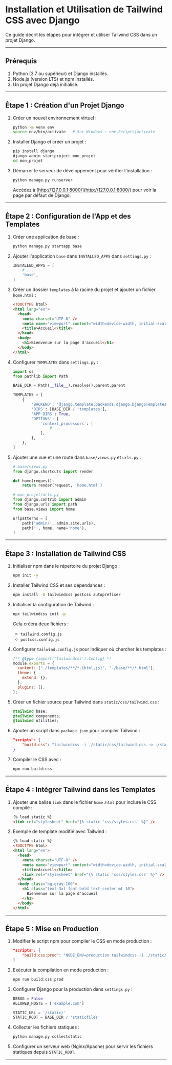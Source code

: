 # Installation et Utilisation de Tailwind CSS avec Django

Ce guide décrit les étapes pour intégrer et utiliser Tailwind CSS dans un projet Django.

---

## Prérequis

1. Python (3.7 ou supérieur) et Django installés.
2. Node.js (version LTS) et npm installés.
3. Un projet Django déjà initialisé.

---

## Étape 1 : Création d'un Projet Django

1. Créer un nouvel environnement virtuel :

   ```bash
   python -m venv env
   source env/bin/activate   # Sur Windows : env\Scripts\activate
   ```

2. Installer Django et créer un projet :

   ```bash
   pip install django
   django-admin startproject mon_projet
   cd mon_projet
   ```

3. Démarrer le serveur de développement pour vérifier l'installation :
   ```bash
   python manage.py runserver
   ```
   Accédez à [http://127.0.0.1:8000/](http://127.0.0.1:8000/) pour voir la page par défaut de Django.

---

## Étape 2 : Configuration de l'App et des Templates

1. Créer une application de base :

   ```bash
   python manage.py startapp base
   ```

2. Ajouter l'application `base` dans `INSTALLED_APPS` dans `settings.py` :

   ```python
   INSTALLED_APPS = [
       # ...
       'base',
   ]
   ```

3. Créer un dossier `templates` à la racine du projet et ajouter un fichier `home.html` :

   ```html
   <!DOCTYPE html>
   <html lang="en">
     <head>
       <meta charset="UTF-8" />
       <meta name="viewport" content="width=device-width, initial-scale=1.0" />
       <title>Accueil</title>
     </head>
     <body>
       <h1>Bienvenue sur la page d'accueil</h1>
     </body>
   </html>
   ```

4. Configurer `TEMPLATES` dans `settings.py` :

   ```python
   import os
   from pathlib import Path

   BASE_DIR = Path(__file__).resolve().parent.parent

   TEMPLATES = [
       {
           'BACKEND': 'django.template.backends.django.DjangoTemplates',
           'DIRS': [BASE_DIR / 'templates'],
           'APP_DIRS': True,
           'OPTIONS': {
               'context_processors': [
                   # ...
               ],
           },
       },
   ]
   ```

5. Ajouter une vue et une route dans `base/views.py` et `urls.py` :

   ```python
   # base/views.py
   from django.shortcuts import render

   def home(request):
       return render(request, 'home.html')
   ```

   ```python
   # mon_projet/urls.py
   from django.contrib import admin
   from django.urls import path
   from base.views import home

   urlpatterns = [
       path('admin/', admin.site.urls),
       path('', home, name='home'),
   ]
   ```

---

## Étape 3 : Installation de Tailwind CSS

1. Initialiser npm dans le répertoire du projet Django :

   ```bash
   npm init -y
   ```

2. Installer Tailwind CSS et ses dépendances :

   ```bash
   npm install -D tailwindcss postcss autoprefixer
   ```

3. Initialiser la configuration de Tailwind :

   ```bash
   npx tailwindcss init -p
   ```

   Cela créera deux fichiers :

   - `tailwind.config.js`
   - `postcss.config.js`

4. Configurer `tailwind.config.js` pour indiquer où chercher les templates :

   ```js
   /** @type {import('tailwindcss').Config} */
   module.exports = {
     content: ["./templates/**/*.{html,js}", "./base/**/*.html"],
     theme: {
       extend: {},
     },
     plugins: [],
   };
   ```

5. Créer un fichier source pour Tailwind dans `static/css/tailwind.css` :

   ```css
   @tailwind base;
   @tailwind components;
   @tailwind utilities;
   ```

6. Ajouter un script dans `package.json` pour compiler Tailwind :

   ```json
   "scripts": {
       "build:css": "tailwindcss -i ./static/css/tailwind.css -o ./static/css/styles.css --watch"
   }
   ```

7. Compiler le CSS avec :
   ```bash
   npm run build:css
   ```

---

## Étape 4 : Intégrer Tailwind dans les Templates

1. Ajouter une balise `link` dans le fichier `home.html` pour inclure le CSS compilé :

   ```html
   {% load static %}
   <link rel="stylesheet" href="{% static 'css/styles.css' %}" />
   ```

2. Exemple de template modifié avec Tailwind :
   ```html
   {% load static %}
   <!DOCTYPE html>
   <html lang="en">
     <head>
       <meta charset="UTF-8" />
       <meta name="viewport" content="width=device-width, initial-scale=1.0" />
       <title>Accueil</title>
       <link rel="stylesheet" href="{% static 'css/styles.css' %}" />
     </head>
     <body class="bg-gray-100">
       <h1 class="text-3xl font-bold text-center mt-10">
         Bienvenue sur la page d'accueil
       </h1>
     </body>
   </html>
   ```

---

## Étape 5 : Mise en Production

1. Modifier le script npm pour compiler le CSS en mode production :

   ```json
   "scripts": {
       "build:css:prod": "NODE_ENV=production tailwindcss -i ./static/css/tailwind.css -o ./static/css/styles.css --minify"
   }
   ```

2. Exécuter la compilation en mode production :

   ```bash
   npm run build:css:prod
   ```

3. Configurer Django pour la production dans `settings.py` :

   ```python
   DEBUG = False
   ALLOWED_HOSTS = ['example.com']

   STATIC_URL = '/static/'
   STATIC_ROOT = BASE_DIR / 'staticfiles'
   ```

4. Collecter les fichiers statiques :

   ```bash
   python manage.py collectstatic
   ```

5. Configurer un serveur web (Nginx/Apache) pour servir les fichiers statiques depuis `STATIC_ROOT`.

---